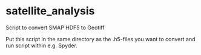 # satellite_analysis
Script to convert SMAP HDF5 to Geotiff

Put this script in the same directory as the .h5-files you want to convert and run script within e.g. Spyder.
